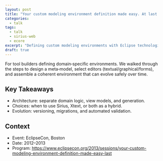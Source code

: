 ```yaml
---
layout: post
title: "Your custom modeling environment definition made easy. At last! (EclipseCon 2013, Boston)"
categories:
  - talk
tags:
  - talk
  - sirius-web
  - ecore
excerpt: "Defining custom modeling environments with Eclipse technologies—patterns to keep them robust and evolvable."
draft: true
---
```


For tool builders defining domain‑specific environments. We walked through the steps to design a meta‑model, select editors (textual/graphical/forms), and assemble a coherent environment that can evolve safely over time.

## Key Takeaways
- Architecture: separate domain logic, view models, and generation.
- Choices: when to use Sirius, Xtext, or both as a hybrid.
- Evolution: versioning, migrations, and automated validation.

## Context
- Event: EclipseCon, Boston
- Date: 2012–2013
- Program: https://www.eclipsecon.org/2013/sessions/your-custom-modeling-environment-definition-made-easy-last
